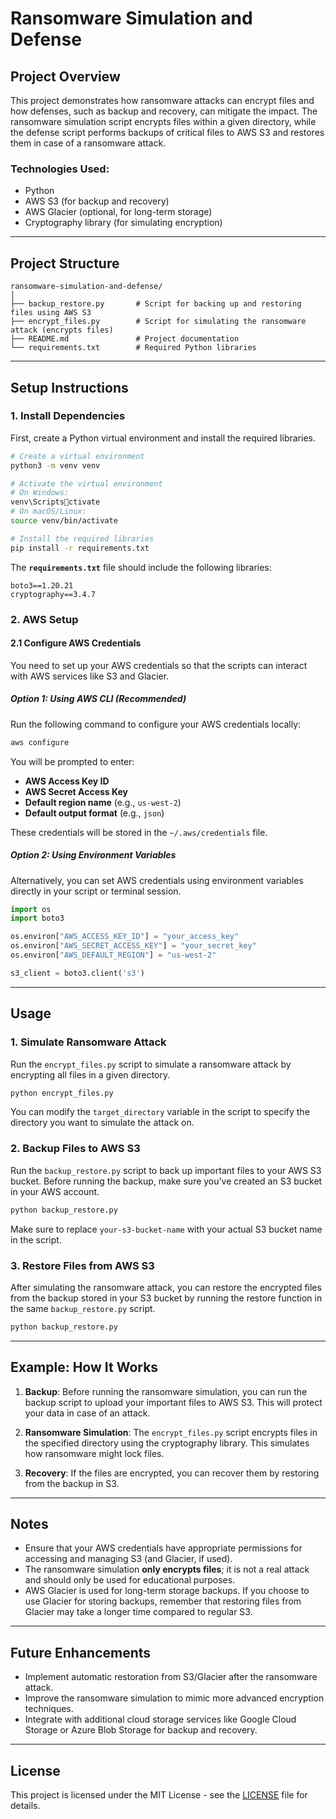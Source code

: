 
# Ransomware Simulation and Defense

## Project Overview

This project demonstrates how ransomware attacks can encrypt files and how defenses, such as backup and recovery, can mitigate the impact. The ransomware simulation script encrypts files within a given directory, while the defense script performs backups of critical files to AWS S3 and restores them in case of a ransomware attack.

### Technologies Used:
- Python
- AWS S3 (for backup and recovery)
- AWS Glacier (optional, for long-term storage)
- Cryptography library (for simulating encryption)

---

## Project Structure

```
ransomware-simulation-and-defense/
│
├── backup_restore.py       # Script for backing up and restoring files using AWS S3
├── encrypt_files.py        # Script for simulating the ransomware attack (encrypts files)
├── README.md               # Project documentation
└── requirements.txt        # Required Python libraries
```

---

## Setup Instructions

### 1. Install Dependencies

First, create a Python virtual environment and install the required libraries.

```bash
# Create a virtual environment
python3 -m venv venv

# Activate the virtual environment
# On Windows:
venv\Scriptsctivate
# On macOS/Linux:
source venv/bin/activate

# Install the required libraries
pip install -r requirements.txt
```

The **`requirements.txt`** file should include the following libraries:

```text
boto3==1.20.21
cryptography==3.4.7
```

### 2. AWS Setup

#### 2.1 Configure AWS Credentials

You need to set up your AWS credentials so that the scripts can interact with AWS services like S3 and Glacier.

##### Option 1: Using AWS CLI (Recommended)

Run the following command to configure your AWS credentials locally:

```bash
aws configure
```

You will be prompted to enter:
- **AWS Access Key ID**
- **AWS Secret Access Key**
- **Default region name** (e.g., `us-west-2`)
- **Default output format** (e.g., `json`)

These credentials will be stored in the `~/.aws/credentials` file.

##### Option 2: Using Environment Variables

Alternatively, you can set AWS credentials using environment variables directly in your script or terminal session.

```python
import os
import boto3

os.environ["AWS_ACCESS_KEY_ID"] = "your_access_key"
os.environ["AWS_SECRET_ACCESS_KEY"] = "your_secret_key"
os.environ["AWS_DEFAULT_REGION"] = "us-west-2"

s3_client = boto3.client('s3')
```

---

## Usage

### 1. **Simulate Ransomware Attack**

Run the `encrypt_files.py` script to simulate a ransomware attack by encrypting all files in a given directory.

```bash
python encrypt_files.py
```

You can modify the `target_directory` variable in the script to specify the directory you want to simulate the attack on.

### 2. **Backup Files to AWS S3**

Run the `backup_restore.py` script to back up important files to your AWS S3 bucket. Before running the backup, make sure you’ve created an S3 bucket in your AWS account.

```bash
python backup_restore.py
```

Make sure to replace `your-s3-bucket-name` with your actual S3 bucket name in the script.

### 3. **Restore Files from AWS S3**

After simulating the ransomware attack, you can restore the encrypted files from the backup stored in your S3 bucket by running the restore function in the same `backup_restore.py` script.

```bash
python backup_restore.py
```

---

## Example: How It Works

1. **Backup**: Before running the ransomware simulation, you can run the backup script to upload your important files to AWS S3. This will protect your data in case of an attack.
   
2. **Ransomware Simulation**: The `encrypt_files.py` script encrypts files in the specified directory using the cryptography library. This simulates how ransomware might lock files.

3. **Recovery**: If the files are encrypted, you can recover them by restoring from the backup in S3.

---

## Notes

- Ensure that your AWS credentials have appropriate permissions for accessing and managing S3 (and Glacier, if used).
- The ransomware simulation **only encrypts files**; it is not a real attack and should only be used for educational purposes.
- AWS Glacier is used for long-term storage backups. If you choose to use Glacier for storing backups, remember that restoring files from Glacier may take a longer time compared to regular S3.

---

## Future Enhancements

- Implement automatic restoration from S3/Glacier after the ransomware attack.
- Improve the ransomware simulation to mimic more advanced encryption techniques.
- Integrate with additional cloud storage services like Google Cloud Storage or Azure Blob Storage for backup and recovery.

---

## License

This project is licensed under the MIT License - see the [LICENSE](LICENSE) file for details.
